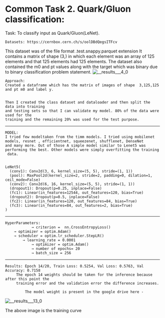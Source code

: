 # Common Task 2. Quark/Gluon classification:

Task: To classify input as Quark/Gluon(LeNet).

    Datasets: https://cernbox.cern.ch/s/oolDBdQegsITFcv

This dataset was of the file format  .test.snappy.parquet extension
It contains a matrix of shape (3,) in which each element was an array of 125 elements and that 125 elements had 125 elements. 
The dataset also contained the m0 and pt values along with the target which was binary due to binary classification problem statement.
![__results___4_0](https://github.com/Vishak-Bhat30/ML4SCI_24/assets/102585626/1a59c374-03c2-457c-b2bd-361a90f7eed2)


    Approach:
	Created a dataframe which has the matrix of images of shape  3,125,125 and pt m0 and label y. 


	Then I created the class dataset and dataloader and then split the data into training 
	and testing sets so that I can validate my model. 80% of the data were used for the 
	training and the remaining 20% was used for the test purpose.
------------------------------------------------------------------------------------------------------------------------------------------------------------------

    MODEL:
	I tried few modeltaken from the timm models. I tried using mobilenet models, resnet , efficientnet, squeezenet, shufflenet, DenseNet
    and many more. Out of those A simple model similar to Lenet5 was performing the best. Other models were simply overfitting the training
     data.
        
 
	LeNet5(
      (conv1): Conv2d(3, 6, kernel_size=(5, 5), stride=(1, 1))
      (pool): MaxPool2d(kernel_size=2, stride=2, padding=0, dilation=1, ceil_mode=False)
      (conv2): Conv2d(6, 16, kernel_size=(5, 5), stride=(1, 1))
      (dropout1): Dropout(p=0.25, inplace=False)
      (fc1): Linear(in_features=12544, out_features=120, bias=True)
      (dropout2): Dropout(p=0.5, inplace=False)
      (fc2): Linear(in_features=120, out_features=84, bias=True)
      (fc3): Linear(in_features=84, out_features=2, bias=True)
    )
			  


	
------------------------------------------------------------------------------------------------------------------------------------------------------------------

	HyperParameters:
                → criterion =  nn.CrossEntropyLoss()
		→ optimizer = optim.Adam()
  		→ scheduler = optim.lr_scheduler.StepLR()
    		→ learning_rate = 0.0001
                → optimizer = optim.Adam()
                → number of epochs= 20
                → batch_size = 256
		
 ------------------------------------------------------------------------------------------------------------------------------------------------------------------

    Results: Epoch 14/20, Train Loss: 0.5254, Val Loss: 0.5763, Val Accuracy: 0.7158
	     The epoch 14 weights should be taken for the inference because after this point the 
	     training error and the validation error the difference increases.

             The model weight is present in the google drive here -  
        	

![__results___13_0](https://github.com/Vishak-Bhat30/ML4SCI_24/assets/102585626/0b917835-9615-4063-afca-cffccde09857)

The above image is the training curve
